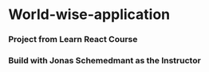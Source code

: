 # World-wise-application

### Project from Learn React Course

### Build with Jonas Schemedmant as the Instructor
